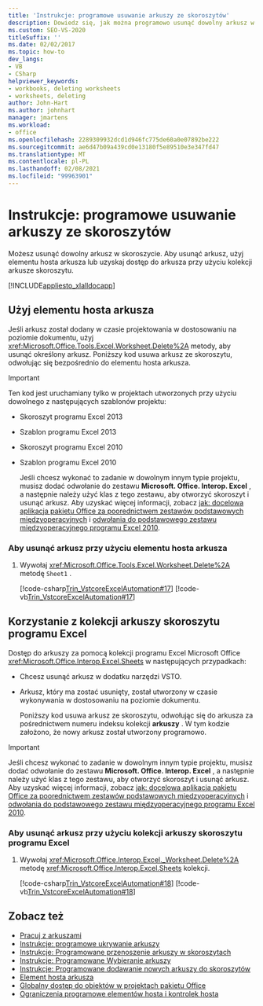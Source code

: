 ```yaml
---
title: 'Instrukcje: programowe usuwanie arkuszy ze skoroszytów'
description: Dowiedz się, jak można programowo usunąć dowolny arkusz w skoroszycie programu Microsoft Excel przy użyciu elementu hosta arkusza, na przykład.
ms.custom: SEO-VS-2020
titleSuffix: ''
ms.date: 02/02/2017
ms.topic: how-to
dev_langs:
- VB
- CSharp
helpviewer_keywords:
- workbooks, deleting worksheets
- worksheets, deleting
author: John-Hart
ms.author: johnhart
manager: jmartens
ms.workload:
- office
ms.openlocfilehash: 2289309932dcd1d946fc775de60a0e07892be222
ms.sourcegitcommit: ae6d47b09a439cd0e13180f5e89510e3e347fd47
ms.translationtype: MT
ms.contentlocale: pl-PL
ms.lasthandoff: 02/08/2021
ms.locfileid: "99963901"
---
```

# <a name="how-to-programmatically-delete-worksheets-from-workbooks"></a>Instrukcje: programowe usuwanie arkuszy ze skoroszytów
  Możesz usunąć dowolny arkusz w skoroszycie. Aby usunąć arkusz, użyj elementu hosta arkusza lub uzyskaj dostęp do arkusza przy użyciu kolekcji arkusze skoroszytu.

 [!INCLUDE[appliesto_xlalldocapp](includes/appliesto-xlalldocapp-md.md)]

## <a name="use-the-worksheet-host-item"></a>Użyj elementu hosta arkusza
 Jeśli arkusz został dodany w czasie projektowania w dostosowaniu na poziomie dokumentu, użyj <xref:Microsoft.Office.Tools.Excel.Worksheet.Delete%2A> metody, aby usunąć określony arkusz. Poniższy kod usuwa arkusz ze skoroszytu, odwołując się bezpośrednio do elementu hosta arkusza.

> [!IMPORTANT]
> Ten kod jest uruchamiany tylko w projektach utworzonych przy użyciu dowolnego z następujących szablonów projektu:
>
> - Skoroszyt programu Excel 2013
> - Szablon programu Excel 2013
> - Skoroszyt programu Excel 2010
> - Szablon programu Excel 2010
>
>   Jeśli chcesz wykonać to zadanie w dowolnym innym typie projektu, musisz dodać odwołanie do zestawu **Microsoft. Office. Interop. Excel** , a następnie należy użyć klas z tego zestawu, aby otworzyć skoroszyt i usunąć arkusz. Aby uzyskać więcej informacji, zobacz [jak: docelowa aplikacja pakietu Office za poorednictwem zestawów podstawowych międzyoperacyjnych](how-to-target-office-applications-through-primary-interop-assemblies.md) i [odwołania do podstawowego zestawu międzyoperacyjnego programu Excel 2010](office-primary-interop-assemblies.md).

### <a name="to-delete-a-worksheet-by-using-a-worksheet-host-item"></a>Aby usunąć arkusz przy użyciu elementu hosta arkusza

1. Wywołaj <xref:Microsoft.Office.Tools.Excel.Worksheet.Delete%2A> metodę `Sheet1` .

     [!code-csharp[Trin_VstcoreExcelAutomation#17](codesnippet/CSharp/Trin_VstcoreExcelAutomationCS/Sheet1.cs#17)]
     [!code-vb[Trin_VstcoreExcelAutomation#17](codesnippet/VisualBasic/Trin_VstcoreExcelAutomation/Sheet1.vb#17)]

## <a name="use-the-sheets-collection-of-the-excel-workbook"></a>Korzystanie z kolekcji arkuszy skoroszytu programu Excel
 Dostęp do arkuszy za pomocą kolekcji programu Excel Microsoft Office <xref:Microsoft.Office.Interop.Excel.Sheets> w następujących przypadkach:

- Chcesz usunąć arkusz w dodatku narzędzi VSTO.

- Arkusz, który ma zostać usunięty, został utworzony w czasie wykonywania w dostosowaniu na poziomie dokumentu.

  Poniższy kod usuwa arkusz ze skoroszytu, odwołując się do arkusza za pośrednictwem numeru indeksu kolekcji **arkuszy** . W tym kodzie założono, że nowy arkusz został utworzony programowo.

> [!IMPORTANT]
> Jeśli chcesz wykonać to zadanie w dowolnym innym typie projektu, musisz dodać odwołanie do zestawu **Microsoft. Office. Interop. Excel** , a następnie należy użyć klas z tego zestawu, aby otworzyć skoroszyt i usunąć arkusz. Aby uzyskać więcej informacji, zobacz [jak: docelowa aplikacja pakietu Office za poorednictwem zestawów podstawowych międzyoperacyjnych](how-to-target-office-applications-through-primary-interop-assemblies.md) i [odwołania do podstawowego zestawu międzyoperacyjnego programu Excel 2010](office-primary-interop-assemblies.md).

### <a name="to-delete-a-worksheet-by-using-the-sheets-collection-of-the-excel-workbook"></a>Aby usunąć arkusz przy użyciu kolekcji arkuszy skoroszytu programu Excel

1. Wywołaj <xref:Microsoft.Office.Interop.Excel._Worksheet.Delete%2A> metodę <xref:Microsoft.Office.Interop.Excel.Sheets> kolekcji.

     [!code-csharp[Trin_VstcoreExcelAutomation#18](codesnippet/CSharp/Trin_VstcoreExcelAutomationCS/Sheet1.cs#18)]
     [!code-vb[Trin_VstcoreExcelAutomation#18](codesnippet/VisualBasic/Trin_VstcoreExcelAutomation/Sheet1.vb#18)]

## <a name="see-also"></a>Zobacz też
- [Pracuj z arkuszami](working-with-worksheets.md)
- [Instrukcje: programowe ukrywanie arkuszy](how-to-programmatically-hide-worksheets.md)
- [Instrukcje: Programowane przenoszenie arkuszy w skoroszytach](how-to-programmatically-move-worksheets-within-workbooks.md)
- [Instrukcje: Programowane Wybieranie arkuszy](how-to-programmatically-select-worksheets.md)
- [Instrukcje: Programowane dodawanie nowych arkuszy do skoroszytów](how-to-programmatically-add-new-worksheets-to-workbooks.md)
- [Element hosta arkusza](worksheet-host-item.md)
- [Globalny dostęp do obiektów w projektach pakietu Office](global-access-to-objects-in-office-projects.md)
- [Ograniczenia programowe elementów hosta i kontrolek hosta](programmatic-limitations-of-host-items-and-host-controls.md)
